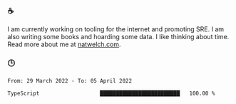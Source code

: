 ### ☕

I am currently working on tooling for the internet and promoting SRE. I am also writing some books and hoarding some data. I like thinking about time. Read more about me at [natwelch.com](https://natwelch.com).

### 🕒

<!--START_SECTION:waka-->

```text
From: 29 March 2022 - To: 05 April 2022

TypeScript                   █████████████████████████   100.00 %
```

<!--END_SECTION:waka-->
